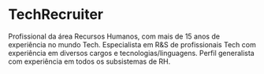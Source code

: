 # TechRecruiter
Profissional da área Recursos Humanos, com mais de 15 anos de experiência no mundo Tech. Especialista em R&amp;S de profissionais Tech com experiência em diversos cargos e tecnologias/linguagens. Perfil generalista com experiência em todos os subsistemas de RH.

